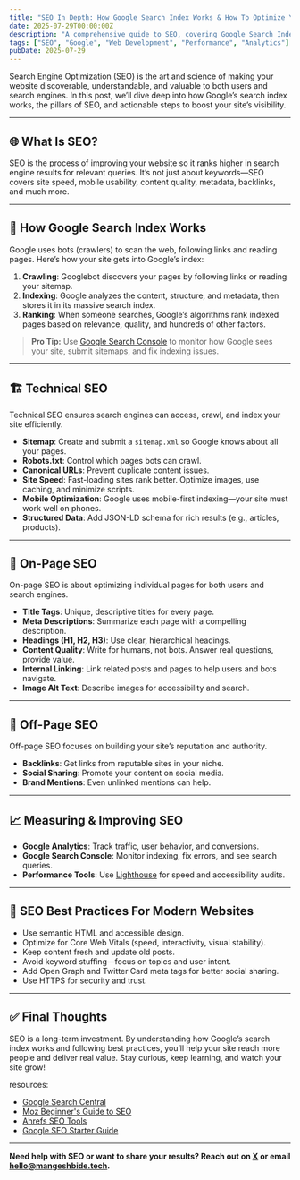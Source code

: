 ```yaml
---
title: "SEO In Depth: How Google Search Index Works & How To Optimize Your Site"
date: 2025-07-29T00:00:00Z
description: "A comprehensive guide to SEO, covering Google Search Index, technical, on-page, and off-page optimization for modern websites."
tags: ["SEO", "Google", "Web Development", "Performance", "Analytics"]
pubDate: 2025-07-29
---
```


Search Engine Optimization (SEO) is the art and science of making your website discoverable, understandable, and valuable to both users and search engines. In this post, we’ll dive deep into how Google’s search index works, the pillars of SEO, and actionable steps to boost your site’s visibility.

---

## 🌐 What Is SEO?

SEO is the process of improving your website so it ranks higher in search engine results for relevant queries. It’s not just about keywords—SEO covers site speed, mobile usability, content quality, metadata, backlinks, and much more.

---

## 🔎 How Google Search Index Works

Google uses bots (crawlers) to scan the web, following links and reading pages. Here’s how your site gets into Google’s index:

1. **Crawling**: Googlebot discovers your pages by following links or reading your sitemap.
2. **Indexing**: Google analyzes the content, structure, and metadata, then stores it in its massive search index.
3. **Ranking**: When someone searches, Google’s algorithms rank indexed pages based on relevance, quality, and hundreds of other factors.

> **Pro Tip:** Use [Google Search Console](https://search.google.com/search-console/about) to monitor how Google sees your site, submit sitemaps, and fix indexing issues.

---

## 🏗️ Technical SEO

Technical SEO ensures search engines can access, crawl, and index your site efficiently.

- **Sitemap**: Create and submit a `sitemap.xml` so Google knows about all your pages.
- **Robots.txt**: Control which pages bots can crawl.
- **Canonical URLs**: Prevent duplicate content issues.
- **Site Speed**: Fast-loading sites rank better. Optimize images, use caching, and minimize scripts.
- **Mobile Optimization**: Google uses mobile-first indexing—your site must work well on phones.
- **Structured Data**: Add JSON-LD schema for rich results (e.g., articles, products).

---

## 📝 On-Page SEO

On-page SEO is about optimizing individual pages for both users and search engines.

- **Title Tags**: Unique, descriptive titles for every page.
- **Meta Descriptions**: Summarize each page with a compelling description.
- **Headings (H1, H2, H3)**: Use clear, hierarchical headings.
- **Content Quality**: Write for humans, not bots. Answer real questions, provide value.
- **Internal Linking**: Link related posts and pages to help users and bots navigate.
- **Image Alt Text**: Describe images for accessibility and search.

---

## 🔗 Off-Page SEO

Off-page SEO focuses on building your site’s reputation and authority.

- **Backlinks**: Get links from reputable sites in your niche.
- **Social Sharing**: Promote your content on social media.
- **Brand Mentions**: Even unlinked mentions can help.

---

## 📈 Measuring & Improving SEO

- **Google Analytics**: Track traffic, user behavior, and conversions.
- **Google Search Console**: Monitor indexing, fix errors, and see search queries.
- **Performance Tools**: Use [Lighthouse](https://web.dev/measure/) for speed and accessibility audits.

---

## 🚀 SEO Best Practices For Modern Websites

- Use semantic HTML and accessible design.
- Optimize for Core Web Vitals (speed, interactivity, visual stability).
- Keep content fresh and update old posts.
- Avoid keyword stuffing—focus on topics and user intent.
- Add Open Graph and Twitter Card meta tags for better social sharing.
- Use HTTPS for security and trust.

---

## ✅ Final Thoughts

SEO is a long-term investment. By understanding how Google’s search index works and following best practices, you’ll help your site reach more people and deliver real value. Stay curious, keep learning, and watch your site grow!

resources:
- [Google Search Central](https://developers.google.com/search)
- [Moz Beginner's Guide to SEO](https://moz.com/beginners-guide-to-seo)
- [Ahrefs SEO Tools](https://ahrefs.com/seo-tools)
- [Google SEO Starter Guide](https://developers.google.com/search/docs/fundamentals/seo-starter-guide?hl=en)

---

**Need help with SEO or want to share your results? Reach out on [X](https://x.com/Mangesh_Bide) or email [hello@mangeshbide.tech](mailto:hello@mangeshbide.tech).**
